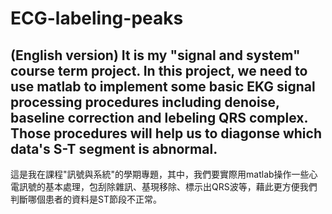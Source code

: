# ECG-labeling-peaks
(English version)
It is my "signal and system" course term project. In this project, we need to use matlab to implement some basic EKG signal processing procedures including denoise, baseline correction and lebeling QRS complex. Those procedures will help us to diagonse which data's S-T segment is abnormal.
--------------------------------------------------------------------------------------------------------------------------------------------------------------------
這是我在課程"訊號與系統"的學期專題，其中，我們要實際用matlab操作一些心電訊號的基本處理，包刮除雜訊、基現移除、標示出QRS波等，藉此更方便我們判斷哪個患者的資料是ST節段不正常。
